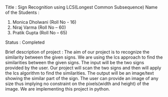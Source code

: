 Title : 
Sign Recognition using LCS(Longest Common Subsequence)
Name of the Students : 
1.	Monica Dholwani  (Roll No - 16)
2.	Niraj Varma (Roll No – 60)
3.	Pratik Gupta (Roll No – 65)



Status :
Completed


Brief description of project :
	The aim of our project is to recognize the similarity between the given signs. 
We are using the lcs approach to find the similarities between the given signs. 
The input will be the two signs provided by the user. 
Our project will scan the two signs and then will apply the lcs algorithm to find the similarities.
The output will be an image/text showing the similar part of the sign.
The user can provide an image of any size thus implying no constraint on the pixels(width and height) of the image. 
We are implementing this project in python. 
